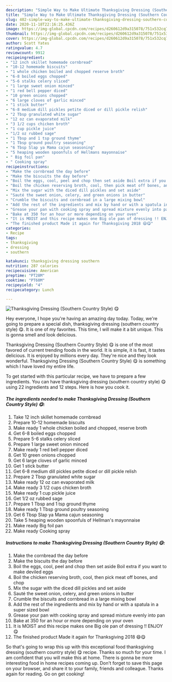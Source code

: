 ```yaml
---
description: "Simple Way to Make Ultimate Thanksgiving Dressing (Southern Country Style) 😋"
title: "Simple Way to Make Ultimate Thanksgiving Dressing (Southern Country Style) 😋"
slug: 402-simple-way-to-make-ultimate-thanksgiving-dressing-southern-country-style
date: 2020-11-18T22:16:25.436Z
image: https://img-global.cpcdn.com/recipes/d260612d9a315078/751x532cq70/thanksgiving-dressing-southern-country-style-😋-recipe-main-photo.jpg
thumbnail: https://img-global.cpcdn.com/recipes/d260612d9a315078/751x532cq70/thanksgiving-dressing-southern-country-style-😋-recipe-main-photo.jpg
cover: https://img-global.cpcdn.com/recipes/d260612d9a315078/751x532cq70/thanksgiving-dressing-southern-country-style-😋-recipe-main-photo.jpg
author: Scott Yates
ratingvalue: 4.7
reviewcount: 9912
recipeingredient:
- "12 inch skillet homemade cornbread"
- "10-12 homemade biscuits"
- "1 whole chicken boiled and chopped reserve broth"
- "6-8 boiled eggs chopped"
- "5-6 stalks celery sliced"
- "1 large sweet onion minced"
- "1 red bell pepper diced"
- "10 green onions chopped"
- "6 large cloves of garlic minced"
- "1 stick butter"
- "6-8 medium dill pickles petite diced or dill pickle relish"
- "2 Tbsp granulated white sugar"
- "12 oz can evaporated milk"
- "3 1/2 cups chicken broth"
- "1 cup pickle juice"
- "1/2 oz rubbed sage"
- "1 Tbsp and 1 tsp ground thyme"
- "1 Tbsp ground poultry seasoning"
- "6 Tbsp Slap ya Mama cajun seasoning"
- "5 heaping wooden spoonfuls of Hellmans mayonnaise"
- " Big foil pan"
- " Cooking spray"
recipeinstructions:
- "Make the cornbread the day before"
- "Make the biscuits the day before"
- "Boil the eggs, cool, peel and chop then set aside Boil extra if you want to make deviled eggs"
- "Boil the chicken reserving broth, cool, then pick meat off bones, and chop"
- "Mix the sugar with the diced dill pickles and set aside"
- "Sauté the sweet onion, celery, and green onions in butter"
- "Crumble the biscuits and cornbread in a large mixing bowl"
- "Add the rest of the ingredients and mix by hand or with a spatula in a super sized bowl"
- "Grease your pan with cooking spray and spread mixture evenly into pan"
- "Bake at 350 for an hour or more depending on your oven"
- "It is MOIST and this recipe makes one Big ole pan of dressing !! ENJOY 😋"
- "The finished product Made it again for Thanksgiving 2018 😄😋"
categories:
- Recipe
tags:
- thanksgiving
- dressing
- southern

katakunci: thanksgiving dressing southern 
nutrition: 287 calories
recipecuisine: American
preptime: "PT28M"
cooktime: "PT60M"
recipeyield: "4"
recipecategory: Lunch

---
```



![Thanksgiving Dressing (Southern Country Style) 😋](https://img-global.cpcdn.com/recipes/d260612d9a315078/751x532cq70/thanksgiving-dressing-southern-country-style-😋-recipe-main-photo.jpg)

Hey everyone, I hope you're having an amazing day today. Today, we're going to prepare a special dish, thanksgiving dressing (southern country style) 😋. It is one of my favorites. This time, I will make it a bit unique. This is gonna smell and look delicious.

Thanksgiving Dressing (Southern Country Style) 😋 is one of the most favored of current trending foods in the world. It is simple, it is fast, it tastes delicious. It is enjoyed by millions every day. They're nice and they look wonderful. Thanksgiving Dressing (Southern Country Style) 😋 is something which I have loved my entire life.




To get started with this particular recipe, we have to prepare a few ingredients. You can have thanksgiving dressing (southern country style) 😋 using 22 ingredients and 12 steps. Here is how you cook it.

<!--inarticleads1-->

##### The ingredients needed to make Thanksgiving Dressing (Southern Country Style) 😋:

1. Take 12 inch skillet homemade cornbread
1. Prepare 10-12 homemade biscuits
1. Make ready 1 whole chicken boiled and chopped, reserve broth
1. Get 6-8 boiled eggs chopped
1. Prepare 5-6 stalks celery sliced
1. Prepare 1 large sweet onion minced
1. Make ready 1 red bell pepper diced
1. Get 10 green onions chopped
1. Get 6 large cloves of garlic minced
1. Get 1 stick butter
1. Get 6-8 medium dill pickles petite diced or dill pickle relish
1. Prepare 2 Tbsp granulated white sugar
1. Make ready 12 oz can evaporated milk
1. Make ready 3 1/2 cups chicken broth
1. Make ready 1 cup pickle juice
1. Get 1/2 oz rubbed sage
1. Prepare 1 Tbsp and 1 tsp ground thyme
1. Make ready 1 Tbsp ground poultry seasoning
1. Get 6 Tbsp Slap ya Mama cajun seasoning
1. Take 5 heaping wooden spoonfuls of Hellman&#39;s mayonnaise
1. Make ready  Big foil pan
1. Make ready  Cooking spray




<!--inarticleads2-->

##### Instructions to make Thanksgiving Dressing (Southern Country Style) 😋:

1. Make the cornbread the day before
1. Make the biscuits the day before
1. Boil the eggs, cool, peel and chop then set aside Boil extra if you want to make deviled eggs
1. Boil the chicken reserving broth, cool, then pick meat off bones, and chop
1. Mix the sugar with the diced dill pickles and set aside
1. Sauté the sweet onion, celery, and green onions in butter
1. Crumble the biscuits and cornbread in a large mixing bowl
1. Add the rest of the ingredients and mix by hand or with a spatula in a super sized bowl
1. Grease your pan with cooking spray and spread mixture evenly into pan
1. Bake at 350 for an hour or more depending on your oven
1. It is MOIST and this recipe makes one Big ole pan of dressing !! ENJOY 😋
1. The finished product Made it again for Thanksgiving 2018 😄😋




So that's going to wrap this up with this exceptional food thanksgiving dressing (southern country style) 😋 recipe. Thanks so much for your time. I am confident that you will make this at home. There is gonna be more interesting food in home recipes coming up. Don't forget to save this page on your browser, and share it to your family, friends and colleague. Thanks again for reading. Go on get cooking!

